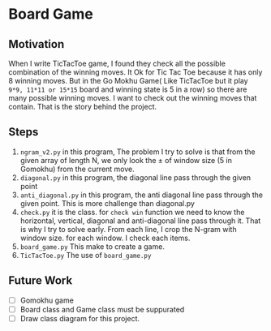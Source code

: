 # Board Game
## Motivation
When I write TicTacToe game, I found they check all the possible combination of the winning moves. It Ok for Tic Tac Toe because it has only 8 winning moves. But in the Go Mokhu Game( Like TicTacToe but it play `9*9, 11*11 or 15*15` board and winning state is 5 in a row) so there are many possible winning moves. I want to check out the winning moves that contain. That is the story behind the project.

## Steps
1. `ngram_v2.py`  in this program, The problem I try to solve is that from the given array of length N, we only look the $\pm$ of window size (5 in Gomokhu) from the current move.
2. `diagonal.py` in this program, the diagonal line pass through the given point
3. `anti_diagonal.py` in this program, the anti diagonal line pass through the given point. This is more challenge than diagonal.py
4. `check.py` it is the class.
	for `check win` function we need to know the horizontal, vertical, diagonal and anti-diagonal line pass through it. That is why I try to solve early. From each line, I crop the N-gram with window size. for each window. I check each items.
5. `board_game.py` This make to create a game.
6. `TicTacToe.py` The use of `board_game.py`

## Future Work
- [ ] Gomokhu game
- [ ] Board class and Game class must be suppurated
- [ ] Draw class diagram for this project.
